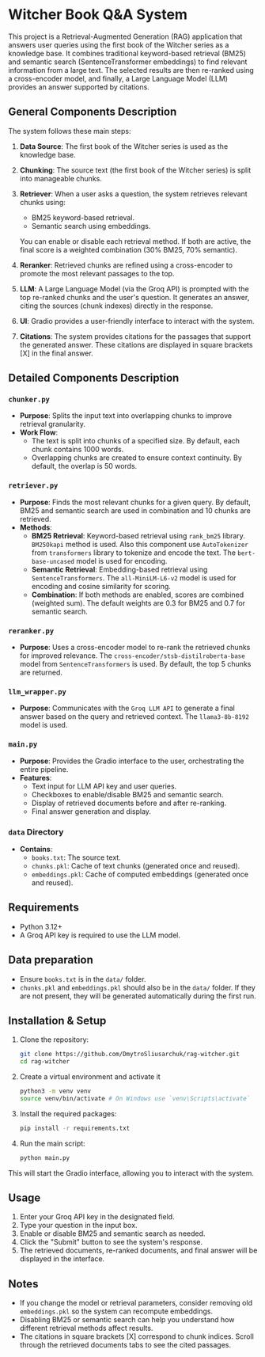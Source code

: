 # Witcher Book Q&A System

This project is a Retrieval-Augmented Generation (RAG) application that answers user queries using the first book of the Witcher series as a knowledge base. It combines traditional keyword-based retrieval (BM25) and semantic search (SentenceTransformer embeddings) to find relevant information from a large text. The selected results are then re-ranked using a cross-encoder model, and finally, a Large Language Model (LLM) provides an answer supported by citations.

## General Components Description

The system follows these main steps:
1. **Data Source**: The first book of the Witcher series is used as the knowledge base.
2. **Chunking**: The source text (the first book of the Witcher series) is split into manageable chunks.
3. **Retriever**: When a user asks a question, the system retrieves relevant chunks using:
   - BM25 keyword-based retrieval.
   - Semantic search using embeddings.
   
   You can enable or disable each retrieval method. If both are active, the final score is a weighted combination (30% BM25, 70% semantic).
   
4. **Reranker**: Retrieved chunks are refined using a cross-encoder to promote the most relevant passages to the top.
5. **LLM**: A Large Language Model (via the Groq API) is prompted with the top re-ranked chunks and the user's question. It generates an answer, citing the sources (chunk indexes) directly in the response.
6. **UI**: Gradio provides a user-friendly interface to interact with the system.
7. **Citations**: The system provides citations for the passages that support the generated answer. These citations are displayed in square brackets [X] in the final answer.

## Detailed Components Description

### `chunker.py`
- **Purpose**: Splits the input text into overlapping chunks to improve retrieval granularity.
- **Work Flow**:
  - The text is split into chunks of a specified size. By default, each chunk contains 1000 words.
  - Overlapping chunks are created to ensure context continuity. By default, the overlap is 50 words.
  
### `retriever.py`
- **Purpose**: Finds the most relevant chunks for a given query. By default, BM25 and semantic search are used in combination and 10 chunks are retrieved.
- **Methods**:
  - **BM25 Retrieval**: Keyword-based retrieval using `rank_bm25` library. `BM25Okapi` method is used. Also this component use `AutoTokenizer` from `transformers` library to tokenize and encode the text. The `bert-base-uncased` model is used for encoding.
  - **Semantic Retrieval**: Embedding-based retrieval using `SentenceTransformers`. The `all-MiniLM-L6-v2` model is used for encoding and cosine similarity for scoring.
  - **Combination**: If both methods are enabled, scores are combined (weighted sum). The default weights are 0.3 for BM25 and 0.7 for semantic search.

### `reranker.py`
- **Purpose**: Uses a cross-encoder model to re-rank the retrieved chunks for improved relevance. The `cross-encoder/stsb-distilroberta-base` model from `SentenceTransformers` is used. By default, the top 5 chunks are returned.

### `llm_wrapper.py`
- **Purpose**: Communicates with the `Groq LLM API` to generate a final answer based on the query and retrieved context. The `llama3-8b-8192` model is used.

### `main.py`
- **Purpose**: Provides the Gradio interface to the user, orchestrating the entire pipeline.
- **Features**:
  - Text input for LLM API key and user queries.
  - Checkboxes to enable/disable BM25 and semantic search.
  - Display of retrieved documents before and after re-ranking.
  - Final answer generation and display.
  
### `data` Directory
- **Contains**:
  - `books.txt`: The source text.
  - `chunks.pkl`: Cache of text chunks (generated once and reused).
  - `embeddings.pkl`: Cache of computed embeddings (generated once and reused).

## Requirements

- Python 3.12+
- A Groq API key is required to use the LLM model.

## Data preparation

- Ensure `books.txt` is in the `data/` folder.
- `chunks.pkl` and `embeddings.pkl` should also be in the `data/` folder. If they are not present, they will be generated automatically during the first run.

## Installation & Setup

1. Clone the repository:
   ```bash
   git clone https://github.com/DmytroSliusarchuk/rag-witcher.git
   cd rag-witcher
    ```

2. Create a virtual environment and activate it
    ```bash
    python3 -m venv venv
    source venv/bin/activate # On Windows use `venv\Scripts\activate`
    ```

3. Install the required packages:
   ```bash
   pip install -r requirements.txt
   ```

4. Run the main script:
   ```bash
   python main.py
   ```
   
This will start the Gradio interface, allowing you to interact with the system.

## Usage

1. Enter your Groq API key in the designated field.
2. Type your question in the input box.
3. Enable or disable BM25 and semantic search as needed.
4. Click the "Submit" button to see the system's response.
5. The retrieved documents, re-ranked documents, and final answer will be displayed in the interface.

## Notes

- If you change the model or retrieval parameters, consider removing old `embeddings.pkl` so the system can recompute embeddings.
- Disabling BM25 or semantic search can help you understand how different retrieval methods affect results.
- The citations in square brackets [X] correspond to chunk indices. Scroll through the retrieved documents tabs to see the cited passages.